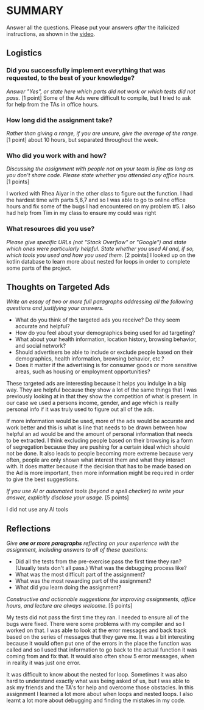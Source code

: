 # SUMMARY

Answer all the questions. Please put your answers _after_ the
italicized instructions, as shown in the
[video](https://northeastern.hosted.panopto.com/Panopto/Pages/Viewer.aspx?id=d327c168-e0e8-4f70-9f3f-b12f0048baac).

## Logistics

### Did you successfully implement everything that was requested, to the best of your knowledge?

_Answer "Yes", or state here which parts did not work or which tests did not pass._ [1 point]
Some of the Ads were difficult to compile, but I tried to ask for help from the TAs in office hours.

### How long did the assignment take?

_Rather than giving a range, if you are unsure, give the average of the range._
[1 point]
about 10 hours, but separated throughout the week.

### Who did you work with and how?

_Discussing the assignment with people not on your team is fine as long as you
don't share code. Please state whether you attended any office hours._ [1 points]

I worked with Rhea Aiyar in the other class to figure out the function. I had the
hardest time with parts 5,6,7 and so I was able to go to online office hours and fix some of the
bugs I had encountered on my problem #5. I also had help from Tim in my class to ensure
my could was right

### What resources did you use?

_Please give specific URLs (not "Stack Overflow" or "Google") and state which ones were
particularly helpful. State whether you used AI and, if so, which tools you used and how
you used them._ [2 points]
I looked up on the kotlin database to learn more about nested for loops in order to complete some
parts of the project.

## Thoughts on Targeted Ads

_Write an essay of two or more full paragraphs addressing all the following questions
and justifying your answers._

* What do you think of the targeted ads you receive? Do they seem accurate and helpful?
* How do you feel about your demographics being used for ad targeting?
* What about your health information, location history, browsing behavior, and social
  network?
* Should advertisers be able to include or exclude people based on their demographics,
  health information, browsing behavior, etc.?
* Does it matter if the advertising is for consumer goods or more sensitive areas, such as
  housing or employment opportunities?

These targeted ads are interesting because it helps you indulge in a big way. They are helpful
because they show a lot of the same things that I was previously looking at in that
they show the competition of what is present. In our case we used a persons income, gender, and
age which is really personal info if it was truly used to figure out all of the ads.

If more information would be used, more of the ads would be accurate and work better and this
is what is line that needs to be drawn between how helpful an ad would be and the amount of personal
information that needs to be extracted. I think excluding people based on their browsing is a form
of segregation because they are pushing for a certain ideal which should not be done. It also
leads to people becoming more extreme because very often, people are only shown what interest
them and what they interact with. It does matter because if the decision that has to be made based
on the Ad is more important, then more information might be required in order to give the best
suggestions.

_If you use AI or automated tools (beyond a spell checker) to write your answer, explicitly
disclose your usage._ [5 points]

I did not use any AI tools

## Reflections

_Give **one or more paragraphs** reflecting on your experience with the
assignment, including answers to all of these questions:_

* Did all the tests from the pre-exercise pass the first time they ran?
  (Usually tests don't all pass.) What was the debugging process like?
* What was the most difficult part of the assignment?
* What was the most rewarding part of the assignment?
* What did you learn doing the assignment?

_Constructive and actionable suggestions for improving assignments, office hours,
and lecture are always welcome._
[5 points]

My tests did not pass the first time they ran. I needed to ensure all of the bugs were fixed.
There were some problems with my compiler and so I worked on that. I was able to look at the
error messages and back track based on the series of messages that they gave me. It was a bit
interesting because it would often put one of the errors in the place the function was called
and so I used that information to go back to the actual function it was coming from and fix that.
It would also often show 5 error messages, when in reality it was just one error.

It was difficult to know about the nested for loop. Sometimes it was also hard to understand
exactly what was being asked of us, but I was able to ask my friends and the TA's for help
and overcome those obstacles. In this assignment I learned a lot more about when loops and nested
loops. I also learnt a lot more about debugging and finding the mistakes in my code. 